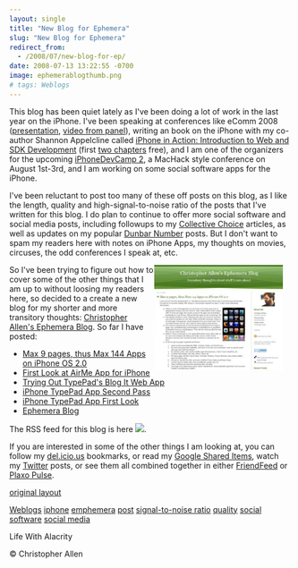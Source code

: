 ```yaml
---
layout: single
title: "New Blog for Ephemera"
slug: "New Blog for Ephemera"
redirect_from:
  - /2008/07/new-blog-for-ep/
date: 2008-07-13 13:22:55 -0700
image: ephemerablogthumb.png
# tags: Weblogs
---
```



This blog has been quiet lately as I've been doing a lot of work in the last year on the iPhone. I've been speaking at conferences like eComm 2008 ([presentation](http://www.slideshare.net/eComm2008/christopher-allens-presentation-at-ecomm-2008), [video from panel](http://blogs.nmscommunications.com/communications/2008/05/heres-the-compl.html)), writing an book on the iPhone with my co-author Shannon Appelcline called [iPhone in Action: Introduction to Web and SDK Development](http://www.manning.com/callen) (first [two chapters](http://www.manning-source.com/books/callen/callen_meapch1-2.pdf) free), and I am one of the organizers for the upcoming [iPhoneDevCamp 2](http://www.iPhoneDevCamp.org), a MacHack style conference on August 1st-3rd, and I am working on some social software apps for the iPhone.

I've been reluctant to post too many of these off posts on this blog, as I like the length, quality and high-signal-to-noise ratio of the posts that I've written for this blog. I do plan to continue to offer more social software and social media posts, including followups to my [Collective Choice](/2005/12/systems_for_col.html) articles, as well as updates on my popular [Dunbar Number](/2004/03/the_dunbar_numb.html) posts. But I don't want to spam my readers here with notes on iPhone Apps, my thoughts on movies, circuses, the odd conferences I speak at, etc.

<a href="https://ephemera.lifewithalacrity.com/">
<img width="230px" style=" margin-right:15px" align="right"  src="../assets/images/ephemerablogthumb.png" alt="ephemerablogthumb"/>
</a>

So I've been trying to figure out how to cover some of the other things that I am up to without loosing my readers here, so decided to a create a new blog for my shorter and more transitory thoughts: [Christopher Allen's Ephemera Blog](http://ephemera.LifeWithAlacrity.com). So far I have posted:

* [Max 9 pages, thus Max 144 Apps on iPhone OS 2.0](http://ephemera.lifewithalacrity.com/2008/07/max-9-pages-thu.html)
* [First Look at AirMe App for iPhone](http://ephemera.lifewithalacrity.com/2008/07/first-look-at-a.html)
* [Trying Out TypePad's Blog It Web App](http://ephemera.lifewithalacrity.com/2008/07/trying-out-type.html)
* [iPhone TypePad App Second Pass](http://ephemera.lifewithalacrity.com/2008/07/iphone-typepa-1.html)
* [iPhone TypePad App First Look](http://ephemera.lifewithalacrity.com/2008/07/iphone-typepad.html)
* [Ephemera Blog](http://ephemera.lifewithalacrity.com/2008/07/ephemera-blog.html)

The RSS feed for this blog is here [![](http://www.feedburner.com/fb/images/pub/feed-icon16x16.png)](http://feeds.feedburner.com/ChristopherAllensEphemeraBlog).

If you are interested in some of the other things I am looking at, you can follow my [del.icio.us](http://del.icio.us/ChristopherA) bookmarks, or read my [Google Shared Items](http://www.google.com/reader/shared/user/02324944907197224037/state/com.google/broadcast), watch my [Twitter](http://twitter.com/ChristopherA) posts, or see them all combined together in either [FriendFeed](http://friendfeed.com/christophera) or [Plaxo Pulse](http://pulse.plaxo.com/pulse/profile/show/93189?pk=5c10c629b99e837f0bc276c0e24ffffe1aed8799).

[original layout](/previous/2008/07/new-blog-for-ep.html)

[Weblogs](/tags/weblogs/) [iphone](/tags/iphone/) [emphemera](/tags/emphemera/) [post](/tags/post/) [signal-to-noise ratio](/tags/signal-to-noise-ratio/) [quality](/tags/quality/) [social software](/tags/social-software/) [social media](/tags/social-media/)

Life With Alacrity

© Christopher Allen